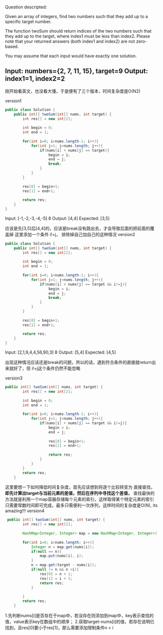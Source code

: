 Question descripted:

Given an array of integers, find two numbers such that they add up to a specific target number.

The function twoSum should return indices of the two numbers such that they add up to the target, where index1 must be less than index2. Please note that your returned answers (both index1 and index2) are not zero-based.

You may assume that each input would have exactly one solution.

Input: numbers={2, 7, 11, 15}, target=9
Output: index1=1, index2=2
---

刚开始看英文，也没看大懂，于是便有了三个版本，时间复杂度是O(N2)

version1
```java
public class Solution {
    public int[] twoSum(int[] nums, int target) {
        int res[] = new int[2]; 
		
        int begin = 0;
        int end = 1;
        
        for(int i=0; i<nums.length-1; i++){
        	for(int j=1; j<nums.length; j++){
        		if(nums[i] + nums[j] == target){
        			begin = i;
        			end = j;
        			break;
        		}
        	}
        }
        
        res[0] = begin+1;
        res[1] = end+1;
        
		return res;
    }
}

```
Input: 		[-1,-2,-3,-4,-5]  8 
Output: 	[4,4]
Expected:	[3,5]

应该是先[3,5]后[4,4]的，应该是break没有跳出去，才会导致后面的把前面的覆盖掉
这里添加一个条件 i!=j， 排除掉自己加自己的这种情况
version2
```java
public class Solution {
    public int[] twoSum(int[] nums, int target) {
        int res[] = new int[2]; 
		
        int begin = 0;
        int end = 1;
        
        for(int i=0; i<nums.length-1; i++){
        	for(int j=1; j<nums.length; j++){
        		if(nums[i] + nums[j] == target && i!=j){
        			begin = i;
        			end = j;
        			break;
        		}
        	}
        }
        
        res[0] = begin+1;
        res[1] = end+1;
        
		return res;
    }
}
```
Input:		[2,1,9,4,4,56,90,3] 8
Output:		[5,4]
Expected:	[4,5]

出现这种情况应该还是break的问题，所以的话，遇到符合条件的直接就return出来就好了，但 i!=j这个条件仍然不能忽略

version3
```java
public int[] twoSum(int[] nums, int target) {
        int res[] = new int[2]; 
		
        int begin = 0;
        int end = 1;
        
        for(int i=0; i<nums.length-1; i++){
        	for(int j=1; j<nums.length; j++){
        		if(nums[i] + nums[j] == target && i!=j){
        			begin = i;
        			end = j;
        			
        			res[0] = begin+1;
        	        res[1] = end+1;
        	        
        			return res;
        		}
        	}
        }
		return res;
    }
```

这里要想一下如何降低时间复杂度，首先应该想到将逐个比较转变为 直接查找，**即先计算出target与当前元素的差值，然后在序列中寻找这个差值，**
查找最快的方法就是利用一个map容器存储每个元素的索引，这样取得某个特定元素的索引只需要常数时间即可完成，最多只需便利一次序列，这样时间的复杂度是O(N), its amazing!!!
version4
```java
 public int[] twoSum(int[] nums, int target) {
        int res[] = new int[2]; 
        
        HashMap<Integer, Integer> map = new HashMap<Integer, Integer>();
        
        for(int i=0; i<nums.length; i++){
        	Integer n = map.get(nums[i]);
        	if(null == n){
        		map.put(nums[i], i);
        	}
        	n = map.get(target - nums[i]);
        	if(null != n && n <i){   
        		res[0] = n + 1;
        		res[1] = i + 1;
        		return res;
        	}
        		
        }
		return res;
    }
```
1.先判断nums[i]是否存在于map中，若没存在则添加到map中，key表示查找的值，value表示key在数组中的顺序；
2.获取target-nums[i]的值，若存在说明已找到，且res[0]要小于res[1]，那么需要添加限制条件n < i
